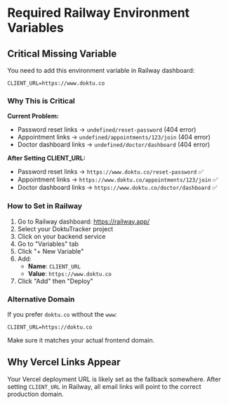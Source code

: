 # Required Railway Environment Variables

## Critical Missing Variable

You need to add this environment variable in Railway dashboard:

```
CLIENT_URL=https://www.doktu.co
```

### Why This is Critical

**Current Problem:**
- Password reset links → `undefined/reset-password` (404 error)
- Appointment links → `undefined/appointments/123/join` (404 error)
- Doctor dashboard links → `undefined/doctor/dashboard` (404 error)

**After Setting CLIENT_URL:**
- Password reset links → `https://www.doktu.co/reset-password` ✅
- Appointment links → `https://www.doktu.co/appointments/123/join` ✅
- Doctor dashboard links → `https://www.doktu.co/doctor/dashboard` ✅

### How to Set in Railway

1. Go to Railway dashboard: https://railway.app/
2. Select your DoktuTracker project
3. Click on your backend service
4. Go to "Variables" tab
5. Click "+ New Variable"
6. Add:
   - **Name**: `CLIENT_URL`
   - **Value**: `https://www.doktu.co`
7. Click "Add" then "Deploy"

### Alternative Domain

If you prefer `doktu.co` without the `www`:
```
CLIENT_URL=https://doktu.co
```

Make sure it matches your actual frontend domain.

## Why Vercel Links Appear

Your Vercel deployment URL is likely set as the fallback somewhere. After setting `CLIENT_URL` in Railway, all email links will point to the correct production domain.
